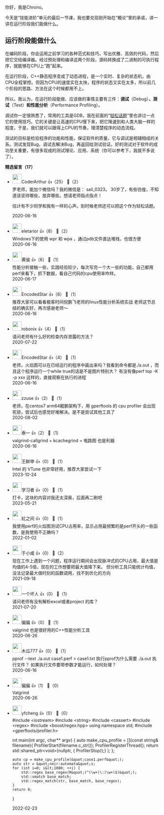 你好，我是Chrono。

今天是“技能进阶”单元的最后一节课，我也要兑现刚开始在“概论”里的承诺，讲一讲在运行阶段我们能做什么。

## 运行阶段能做什么

在编码阶段，你会运用之前学习的各种范式和技巧，写出优雅、高效的代码，然后把它交给编译器。经过预处理和编译这两个阶段，源码转换成了二进制的可执行程序，就能够在CPU上“跑”起来。

在运行阶段，C++静态程序变成了动态进程，是一个实时、复杂的状态机，由CPU全程掌控。但因为CPU的速度实在太快，程序的状态又实在太多，所以前几个阶段的思路、方法在这个时候都用不上。

所以，我认为，在运行阶段能做、应该做的事情主要有三件：**调试**（Debug）**、测试**（Test）**和性能分析**（Performance Profiling）。

调试你一定很熟悉了，常用的工具是GDB，我在前面的“[轻松话题](https://time.geekbang.org/column/article/239599)”里也讲过一点它的使用技巧。它的关键是让高速的CPU慢下来，把它降速到和人类大脑一样的程度，于是，我们就可以跟得上CPU的节奏，理清楚程序的动态流程。

测试的目标是检验程序的功能和性能，保证软件的质量，它与调试是相辅相成的关系。测试发现Bug，调试去解决Bug，再返回给测试验证。好的测试对于软件的成功至关重要，有很多现成的测试理论、应用、系统（你可以参考下，我就不多说了）。
<div><strong>精选留言（17）</strong></div><ul>
<li><img src="https://static001.geekbang.org/account/avatar/00/18/cc/91/d56a81af.jpg" width="30px"><span>CoderArthur</span> 👍（25） 💬（2）<div>罗老师，能加个微信吗？我的微信是： sail_0323。
30岁了，有些彷徨，不知道该坚持哪些，放弃哪些。想请老师指点指点！

估计有不少同学和我有一样的心声。到时候老师还可以把这个作为轻松话题。</div>2020-06-16</li><br/><li><img src="https://static001.geekbang.org/account/avatar/00/14/b4/63/59bb487d.jpg" width="30px"><span>eletarior</span> 👍（8） 💬（2）<div>Windows下的使用 wpr 和 wpa ，通过pdb文件直达堆栈，也很方便</div>2020-06-16</li><br/><li><img src="https://static001.geekbang.org/account/avatar/00/1c/39/85/c6110f83.jpg" width="30px"><span>黄骏</span> 👍（6） 💬（1）<div>性能分析接触一些，实践经验较少，每次写完一个大一些的功能，自己都用perf来看下，抓下数据，看自己代码的cpu使用率咋样。</div>2020-06-17</li><br/><li><img src="https://static001.geekbang.org/account/avatar/00/16/f3/ea/2b2adda5.jpg" width="30px"><span>EncodedStar</span> 👍（6） 💬（1）<div>推荐大家可以看看极客时间倪鹏飞老师的linux性能分析系统实战
老师这节总结的确实好，再次感谢老师～</div>2020-06-16</li><br/><li><img src="https://static001.geekbang.org/account/avatar/00/12/7f/a3/23540579.jpg" width="30px"><span>robonix</span> 👍（4） 💬（1）<div>请问老师有什么好的检查内存泄露的方法？</div>2020-07-22</li><br/><li><img src="https://static001.geekbang.org/account/avatar/00/16/f3/ea/2b2adda5.jpg" width="30px"><span>EncodedStar</span> 👍（4） 💬（1）<div>老师，火焰图可以在已经运行的程序中画出来吗？我看到命令都是.&#47;a.out ，而且这个程序运行一个while true的话是不是图片特别大？
有没有像perf top -K -p xxx 这样的，直接观察在执行的进程</div>2020-06-16</li><br/><li><img src="" width="30px"><span>zzuse</span> 👍（2） 💬（1）<div>老师，在centos7 arm64鲲鹏架构下，用 gperftools 的 cpu profiler 会出现死锁，尝试后也感觉好难解决。是不是尝试其他工具了</div>2020-08-02</li><br/><li><img src="https://static001.geekbang.org/account/avatar/00/1a/d3/07/5fc3c694.jpg" width="30px"><span>泰一</span> 👍（2） 💬（1）<div>valgrind-callgrind + kcachegrind = 电路图 也是利器</div>2020-06-16</li><br/><li><img src="https://static001.geekbang.org/account/avatar/00/0f/46/d1/27bcf53b.jpg" width="30px"><span>王鲜申</span> 👍（0） 💬（1）<div>Intel 的 VTune 也非常好用，推荐大家尝试一下</div>2023-10-24</li><br/><li><img src="https://static001.geekbang.org/account/avatar/00/21/b3/7b/95adaf84.jpg" width="30px"><span>学习者</span> 👍（0） 💬（1）<div>打卡，这块的内容对我还太深奥，后面再二刷吧</div>2023-05-21</li><br/><li><img src="https://static001.geekbang.org/account/avatar/00/0f/65/34/4771fb11.jpg" width="30px"><span>虹之间</span> 👍（0） 💬（1）<div>我使用perf的火焰图测试CPU占用率，显示占用最频繁的是perf开头的一些函数，是我使用不正确吗？</div>2022-01-02</li><br/><li><img src="https://static001.geekbang.org/account/avatar/00/19/09/f2/6ed195f4.jpg" width="30px"><span>于小咸</span> 👍（0） 💬（2）<div>现在工作上遇到一个问题，程序运行期间会出现脉冲式的CPU占用，最大值是均值的4-5倍，现在的工作想要把最大值降下来。
但分析工具只能统计均值，没法记录最大值时刻的函数调用，找不到优化的方向</div>2021-09-18</li><br/><li><img src="https://static001.geekbang.org/account/avatar/00/0f/c0/71/c83d8b15.jpg" width="30px"><span>一个坏人</span> 👍（0） 💬（1）<div>请问老师有没有解析excel或者project 的库？</div>2021-07-20</li><br/><li><img src="https://static001.geekbang.org/account/avatar/00/1e/96/7e/c09e861f.jpg" width="30px"><span>偏偏</span> 👍（0） 💬（1）<div>valgrind 也是很好用的C++性能分析工具</div>2020-06-26</li><br/><li><img src="http://thirdwx.qlogo.cn/mmopen/vi_32/aFAYPyw7ywC1xE9h1qibnTBwtWn2ClJqlicy5cMomhZVaruMyqSq76wMkS279mUaGhrLGwWo9ZnW0WCWfmMovlXw/132" width="30px"><span>木瓜777</span> 👍（0） 💬（1）<div>pprof --text .&#47;a.out case1.perf &gt; case1.txt
执行pprof为什么需要 .&#47;a.out 执行文件？ 如果执行文件要带参数才能运行，如何处理？</div>2020-06-16</li><br/><li><img src="https://static001.geekbang.org/account/avatar/00/1e/96/7e/c09e861f.jpg" width="30px"><span>偏偏</span> 👍（1） 💬（0）<div>Valgrind</div>2020-06-26</li><br/><li><img src="https://static001.geekbang.org/account/avatar/00/2b/cd/5d/c1f7ee30.jpg" width="30px"><span>yfcheng</span> 👍（0） 💬（0）<div>#include &lt;iostream&gt;
#include &lt;string&gt;
#include &lt;cassert&gt;
#include &lt;regex&gt;
#include &lt;boost&#47;regex.hpp&gt;
using namespace std;
#include &lt;gperftools&#47;profiler.h&gt;

int main(int argc, char** argv)
{
    auto make_cpu_profile = [](const string&amp; filename){
        ProfilerStart(filename.c_str());
        ProfilerRegisterThread();
        return std::shared_ptr&lt;void&gt;(nullptr, [](void*){
            ProfilerStop();}
        );
    };

    auto cp = make_cpu_profile(&quot;case1.perf&quot;);
    auto str = &quot;neir:automata&quot;s;
    for (int i=0; i&lt;1000; ++i) {
        std::regex base_regex(R&quot;(^(\w+)\:(\w+)$)&quot;);
        std::smatch base_match;
        std::regex_match(str, base_match, base_regex);
    }
    return 0;
}</div>2022-02-23</li><br/>
</ul>